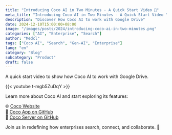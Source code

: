 ```yaml
---
title: "Introducing Coco AI in Two Minutes - A Quick Start Video 🥥"
meta_title: "Introducing Coco AI in Two Minutes - A Quick Start Video "
description: "Discover How Coco AI to work with Google Drive"
date: 2024-12-10T15:00:00+08:00
image: "/images/posts/2024/introducing-coco-ai-in-two-minutes.png"
categories: ["AI", "Enterprise", "Search"]
author: "Medcl"
tags: ["Coco AI", "Search", "Gen-AI", "Enterprise"]
lang: "en"
category: "Blog"
subcategory: "Product"
draft: false
---
```


A quick start video to show how Coco AI to work with Google Drive.

{{< youtube t-mgb5ZuDqY >}}

Learn more about Coco AI and start exploring its features:

🌐 [Coco Website](http://coco.rs)  
📂 [Coco App on GitHub](https://github.com/infinilabs/coco-app/)  
🔧 [Coco Server on GitHub](https://github.com/infinilabs/coco-server)

Join us in redefining how enterprises search, connect, and collaborate. 🎯
